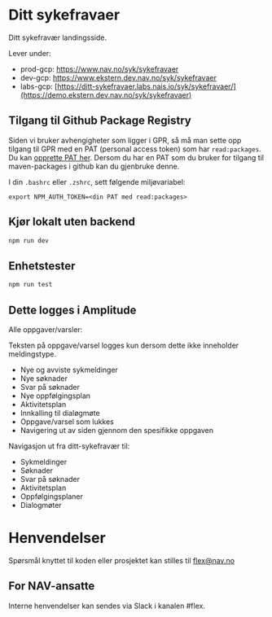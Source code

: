 # Ditt sykefravaer

Ditt sykefravær landingsside.

Lever under:
-   prod-gcp: https://www.nav.no/syk/sykefravaer
-   dev-gcp: https://www.ekstern.dev.nav.no/syk/sykefravaer
-   labs-gcp: [https://ditt-sykefravaer.labs.nais.io/syk/sykefravaer/](https://demo.ekstern.dev.nav.no/syk/sykefravaer)

## Tilgang til Github Package Registry

Siden vi bruker avhengigheter som ligger i GPR, så må man sette opp tilgang til GPR med en PAT (personal access token) som har `read:packages`. Du kan [opprette PAT her](https://github.com/settings/tokens). Dersom du har en PAT som du bruker for tilgang til maven-packages i github kan du gjenbruke denne.

I din `.bashrc` eller `.zshrc`, sett følgende miljøvariabel:

`export NPM_AUTH_TOKEN=<din PAT med read:packages>`

## Kjør lokalt uten backend
```bash
npm run dev
```

## Enhetstester
```bash
npm run test
```



## Dette logges i Amplitude

Alle oppgaver/varsler:

Teksten på oppgave/varsel logges kun dersom dette ikke inneholder meldingstype.

- Nye og avviste sykmeldinger
- Nye søknader
- Svar på søknader
- Nye oppfølgingsplan
- Aktivitetsplan
- Innkalling til dialøgmøte
- Oppgave/varsel som lukkes
- Navigering ut av siden gjennom den spesifikke oppgaven

Navigasjon ut fra ditt-sykefravær til:

- Sykmeldinger
- Søknader
- Svar på søknader
- Aktivitetsplan
- Oppfølgingsplaner
- Dialogmøter


# Henvendelser

Spørsmål knyttet til koden eller prosjektet kan stilles til flex@nav.no

## For NAV-ansatte

Interne henvendelser kan sendes via Slack i kanalen #flex.
